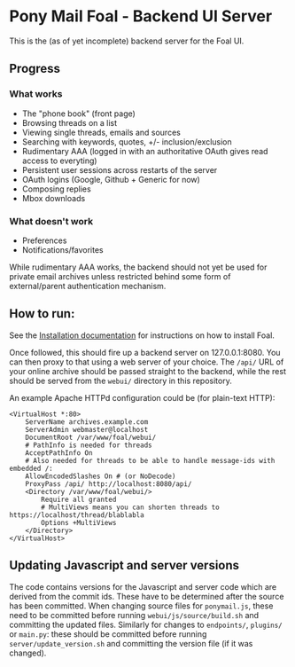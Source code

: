 # Pony Mail Foal - Backend UI Server

This is the (as of yet incomplete) backend server for the Foal UI.

## Progress

### What works
- The "phone book" (front page)
- Browsing threads on a list
- Viewing single threads, emails and sources
- Searching with keywords, quotes, +/- inclusion/exclusion
- Rudimentary AAA (logged in with an authoritative OAuth gives read access to everyting)
- Persistent user sessions across restarts of the server
- OAuth logins (Google, Github + Generic for now)
- Composing replies
- Mbox downloads

### What doesn't work
- Preferences
- Notifications/favorites


While rudimentary AAA works, the backend should not yet be used for private 
email archives unless restricted behind some form of external/parent 
authentication mechanism.


## How to run:
See the [Installation documentation](https://github.com/apache/incubator-ponymail-foal/blob/master/INSTALL.md) 
for instructions on how to install Foal.

Once followed, this should fire up a backend server on 127.0.0.1:8080. You can then proxy to 
that using a web server of your choice. The `/api/` URL of your online archive 
should be passed straight to the backend, while the rest should be served from 
the `webui/` directory in this repository.

An example Apache HTTPd configuration could be (for plain-text HTTP):

```
<VirtualHost *:80>
    ServerName archives.example.com        
    ServerAdmin webmaster@localhost
    DocumentRoot /var/www/foal/webui/
    # PathInfo is needed for threads
    AcceptPathInfo On
    # Also needed for threads to be able to handle message-ids with embedded /:
    AllowEncodedSlashes On # (or NoDecode)
    ProxyPass /api/ http://localhost:8080/api/
    <Directory /var/www/foal/webui/>
        Require all granted
        # MultiViews means you can shorten threads to https://localhost/thread/blablabla
        Options +MultiViews
    </Directory>
</VirtualHost>
```

## Updating Javascript and server versions
The code contains versions for the Javascript and server code which are derived from the commit ids.
These have to be determined after the source has been committed. When changing source files for `ponymail.js`, these
need to be committed before running `webui/js/source/build.sh` and committing the updated files.
Similarly for changes to `endpoints/`, `plugins/` or `main.py`: these should be committed before
running `server/update_version.sh` and committing the version file (if it was changed).

